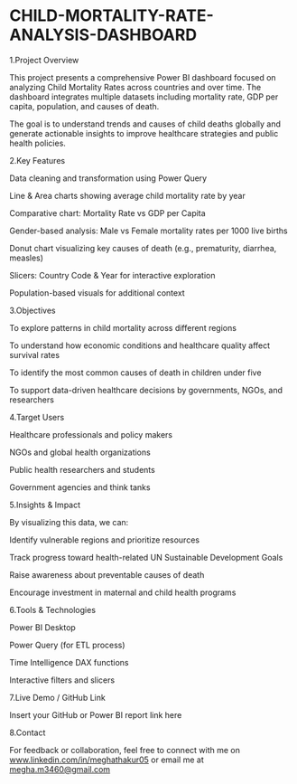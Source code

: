 # CHILD-MORTALITY-RATE-ANALYSIS-DASHBOARD

1.Project Overview

This project presents a comprehensive Power BI dashboard focused on analyzing Child Mortality Rates across countries and over time. The dashboard integrates multiple datasets including mortality rate, GDP per capita, population, and causes of death.

The goal is to understand trends and causes of child deaths globally and generate actionable insights to improve healthcare strategies and public health policies.

2.Key Features

Data cleaning and transformation using Power Query

Line & Area charts showing average child mortality rate by year

Comparative chart: Mortality Rate vs GDP per Capita

Gender-based analysis: Male vs Female mortality rates per 1000 live births

Donut chart visualizing key causes of death (e.g., prematurity, diarrhea, measles)

Slicers: Country Code & Year for interactive exploration

Population-based visuals for additional context


3.Objectives

To explore patterns in child mortality across different regions

To understand how economic conditions and healthcare quality affect survival rates

To identify the most common causes of death in children under five

To support data-driven healthcare decisions by governments, NGOs, and researchers


4.Target Users

Healthcare professionals and policy makers

NGOs and global health organizations

Public health researchers and students

Government agencies and think tanks


5.Insights & Impact

By visualizing this data, we can:

Identify vulnerable regions and prioritize resources

Track progress toward health-related UN Sustainable Development Goals

Raise awareness about preventable causes of death

Encourage investment in maternal and child health programs


6.Tools & Technologies

Power BI Desktop

Power Query (for ETL process)

Time Intelligence DAX functions

Interactive filters and slicers


7.Live Demo / GitHub Link

Insert your GitHub or Power BI report link here

8.Contact

For feedback or collaboration, feel free to connect with me on www.linkedin.com/in/meghathakur05 or email me at megha.m3460@gmail.com
